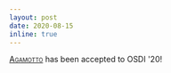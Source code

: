 ```yaml
---
layout: post
date: 2020-08-15
inline: true
---
```


<!-- A simple inline announcement. -->

[<span style="font-variant:small-caps;">Agamotto</span>](pub) has been accepted to OSDI '20!
